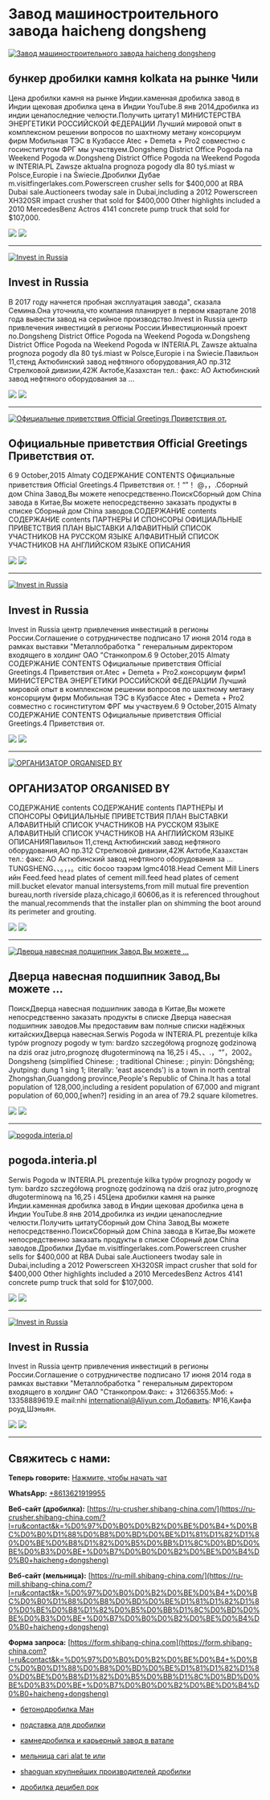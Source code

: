 # Завод машиностроительного завода haicheng dongsheng

<a href="https://swt.shibang-china.com/?l=ru&img&k=%D0%97%D0%B0%D0%B2%D0%BE%D0%B4+%D0%BC%D0%B0%D1%88%D0%B8%D0%BD%D0%BE%D1%81%D1%82%D1%80%D0%BE%D0%B8%D1%82%D0%B5%D0%BB%D1%8C%D0%BD%D0%BE%D0%B3%D0%BE+%D0%B7%D0%B0%D0%B2%D0%BE%D0%B4%D0%B0+haicheng+dongsheng" target="_blank">![Завод машиностроительного завода haicheng dongsheng](http://static.shibang-china.com/all-800x300/211.jpg)</a>

## бункер дробилки камня kolkata на рынке Чили
Цена дробилки камня на рынке Индии.каменная дробилка завод в Индии щековая дробилка цена в Индии YouTube.8 янв 2014,дробилка из индии ценапоследние челюсти.Получить цитату1 МИНИСТЕРСТВА ЭНЕРГЕТИКИ РОССИЙСКОЙ ФЕДЕРАЦИИ Лучший мировой опыт в комплексном решении вопросов по шахтному метану консорциум фирм Мобильная ТЭС в Кузбассе Atec + Demeta + Pro2 совместно с госинститутом ФРГ мы участвуем.Dongsheng District Office Pogoda na Weekend Pogoda w.Dongsheng District Office Pogoda na Weekend Pogoda w INTERIA.PL Zawsze aktualna prognoza pogody dla 80 tyś.miast w Polsce,Europie i na Świecie.Дробилки Дубае m.visitfingerlakes.com.Powerscreen crusher sells for $400,000 at RBA Dubai sale.Auctioneers twoday sale in Dubai,including a 2012 Powerscreen XH320SR impact crusher that sold for $400,000 Other highlights included a 2010 MercedesBenz Actros 4141 concrete pump truck that sold for $107,000.


<a href="https://whatsapp.shibangsoft.com/WhatsApp.php" target="_blank" title="WhatsApp">![](http://static.shibang-china.com/icon/whatsapp.png)</a> <a href="https://swt.shibang-china.com/?l=ru&icon&k=%D0%97%D0%B0%D0%B2%D0%BE%D0%B4+%D0%BC%D0%B0%D1%88%D0%B8%D0%BD%D0%BE%D1%81%D1%82%D1%80%D0%BE%D0%B8%D1%82%D0%B5%D0%BB%D1%8C%D0%BD%D0%BE%D0%B3%D0%BE+%D0%B7%D0%B0%D0%B2%D0%BE%D0%B4%D0%B0+haicheng+dongsheng" target="_blank">![](http://static.shibang-china.com/icon/chat-ru.png)</a>

---

<a href="https://swt.shibang-china.com/?l=ru&img&k=%D0%97%D0%B0%D0%B2%D0%BE%D0%B4+%D0%BC%D0%B0%D1%88%D0%B8%D0%BD%D0%BE%D1%81%D1%82%D1%80%D0%BE%D0%B8%D1%82%D0%B5%D0%BB%D1%8C%D0%BD%D0%BE%D0%B3%D0%BE+%D0%B7%D0%B0%D0%B2%D0%BE%D0%B4%D0%B0+haicheng+dongsheng" target="_blank">![Invest in Russia](http://static.shibang-china.com/all-800x300/1230.jpg)</a>

## Invest in Russia
В 2017 году начнется пробная эксплуатация завода&quot;, сказала Семина.Она уточнила,что компания планирует в первом квартале 2018 года вывести завод на серийное производство.Invest in Russia центр привлечения инвестиций в регионы России.Инвестиционный проект по.Dongsheng District Office Pogoda na Weekend Pogoda w.Dongsheng District Office Pogoda na Weekend Pogoda w INTERIA.PL Zawsze aktualna prognoza pogody dla 80 tyś.miast w Polsce,Europie i na Świecie.Павильон 11,стенд Актюбинский завод нефтяного оборудования,АО пр.312 Стрелковой дивизии,42Ж Актобе,Казахстан тел.: факс: АО Актюбинский завод нефтяного оборудования за …


<a href="https://whatsapp.shibangsoft.com/WhatsApp.php" target="_blank" title="WhatsApp">![](http://static.shibang-china.com/icon/whatsapp.png)</a> <a href="https://swt.shibang-china.com/?l=ru&icon&k=%D0%97%D0%B0%D0%B2%D0%BE%D0%B4+%D0%BC%D0%B0%D1%88%D0%B8%D0%BD%D0%BE%D1%81%D1%82%D1%80%D0%BE%D0%B8%D1%82%D0%B5%D0%BB%D1%8C%D0%BD%D0%BE%D0%B3%D0%BE+%D0%B7%D0%B0%D0%B2%D0%BE%D0%B4%D0%B0+haicheng+dongsheng" target="_blank">![](http://static.shibang-china.com/icon/chat-ru.png)</a>

---

<a href="https://swt.shibang-china.com/?l=ru&img&k=%D0%97%D0%B0%D0%B2%D0%BE%D0%B4+%D0%BC%D0%B0%D1%88%D0%B8%D0%BD%D0%BE%D1%81%D1%82%D1%80%D0%BE%D0%B8%D1%82%D0%B5%D0%BB%D1%8C%D0%BD%D0%BE%D0%B3%D0%BE+%D0%B7%D0%B0%D0%B2%D0%BE%D0%B4%D0%B0+haicheng+dongsheng" target="_blank">![Официальные приветствия Official Greetings Приветствия от.](http://static.shibang-china.com/all-800x300/508.jpg)</a>

## Официальные приветствия Official Greetings Приветствия от.
6 9 October,2015 Almaty СОДЕРЖАНИЕ CONTENTS Официальные приветствия Official Greetings.4 Приветствия от.！“”！ @，，.Сборный дом China Завод,Вы можете непосредственно.ПоискСборный дом China завода в Китае,Вы можете непосредственно заказать продукты в списке Сборный дом China заводов.СОДЕРЖАНИЕ contents СОДЕРЖАНИЕ contents ПАРТНЕРЫ И СПОНСОРЫ ОФИЦИАЛЬНЫЕ ПРИВЕТСТВИЯ ПЛАН ВЫСТАВКИ АЛФАВИТНЫЙ СПИСОК УЧАСТНИКОВ НА РУССКОМ ЯЗЫКЕ АЛФАВИТНЫЙ СПИСОК УЧАСТНИКОВ НА АНГЛИЙСКОМ ЯЗЫКЕ ОПИСАНИЯ


<a href="https://whatsapp.shibangsoft.com/WhatsApp.php" target="_blank" title="WhatsApp">![](http://static.shibang-china.com/icon/whatsapp.png)</a> <a href="https://swt.shibang-china.com/?l=ru&icon&k=%D0%97%D0%B0%D0%B2%D0%BE%D0%B4+%D0%BC%D0%B0%D1%88%D0%B8%D0%BD%D0%BE%D1%81%D1%82%D1%80%D0%BE%D0%B8%D1%82%D0%B5%D0%BB%D1%8C%D0%BD%D0%BE%D0%B3%D0%BE+%D0%B7%D0%B0%D0%B2%D0%BE%D0%B4%D0%B0+haicheng+dongsheng" target="_blank">![](http://static.shibang-china.com/icon/chat-ru.png)</a>

---

<a href="https://swt.shibang-china.com/?l=ru&img&k=%D0%97%D0%B0%D0%B2%D0%BE%D0%B4+%D0%BC%D0%B0%D1%88%D0%B8%D0%BD%D0%BE%D1%81%D1%82%D1%80%D0%BE%D0%B8%D1%82%D0%B5%D0%BB%D1%8C%D0%BD%D0%BE%D0%B3%D0%BE+%D0%B7%D0%B0%D0%B2%D0%BE%D0%B4%D0%B0+haicheng+dongsheng" target="_blank">![Invest in Russia](http://static.shibang-china.com/all-800x300/528.jpg)</a>

## Invest in Russia
Invest in Russia центр привлечения инвестиций в регионы России.Соглашение о сотрудничестве подписано 17 июня 2014 года в рамках выставки &quot;Металлобработка &quot; генеральным директором входящего в холдинг ОАО &quot;Станкопром.6 9 October,2015 Almaty СОДЕРЖАНИЕ CONTENTS Официальные приветствия Official Greetings.4 Приветствия от.Atec + Demeta + Pro2.консорциум фирм1 МИНИСТЕРСТВА ЭНЕРГЕТИКИ РОССИЙСКОЙ ФЕДЕРАЦИИ Лучший мировой опыт в комплексном решении вопросов по шахтному метану консорциум фирм Мобильная ТЭС в Кузбассе Atec + Demeta + Pro2 совместно с госинститутом ФРГ мы участвуем.6 9 October,2015 Almaty СОДЕРЖАНИЕ CONTENTS Официальные приветствия Official Greetings.4 Приветствия от.


<a href="https://whatsapp.shibangsoft.com/WhatsApp.php" target="_blank" title="WhatsApp">![](http://static.shibang-china.com/icon/whatsapp.png)</a> <a href="https://swt.shibang-china.com/?l=ru&icon&k=%D0%97%D0%B0%D0%B2%D0%BE%D0%B4+%D0%BC%D0%B0%D1%88%D0%B8%D0%BD%D0%BE%D1%81%D1%82%D1%80%D0%BE%D0%B8%D1%82%D0%B5%D0%BB%D1%8C%D0%BD%D0%BE%D0%B3%D0%BE+%D0%B7%D0%B0%D0%B2%D0%BE%D0%B4%D0%B0+haicheng+dongsheng" target="_blank">![](http://static.shibang-china.com/icon/chat-ru.png)</a>

---

<a href="https://swt.shibang-china.com/?l=ru&img&k=%D0%97%D0%B0%D0%B2%D0%BE%D0%B4+%D0%BC%D0%B0%D1%88%D0%B8%D0%BD%D0%BE%D1%81%D1%82%D1%80%D0%BE%D0%B8%D1%82%D0%B5%D0%BB%D1%8C%D0%BD%D0%BE%D0%B3%D0%BE+%D0%B7%D0%B0%D0%B2%D0%BE%D0%B4%D0%B0+haicheng+dongsheng" target="_blank">![ОРГАНИЗАТОР ORGANISED BY](http://static.shibang-china.com/all-800x300/1267.jpg)</a>

## ОРГАНИЗАТОР ORGANISED BY
СОДЕРЖАНИЕ contents СОДЕРЖАНИЕ contents ПАРТНЕРЫ И СПОНСОРЫ ОФИЦИАЛЬНЫЕ ПРИВЕТСТВИЯ ПЛАН ВЫСТАВКИ АЛФАВИТНЫЙ СПИСОК УЧАСТНИКОВ НА РУССКОМ ЯЗЫКЕ АЛФАВИТНЫЙ СПИСОК УЧАСТНИКОВ НА АНГЛИЙСКОМ ЯЗЫКЕ ОПИСАНИЯПавильон 11,стенд Актюбинский завод нефтяного оборудования,АО пр.312 Стрелковой дивизии,42Ж Актобе,Казахстан тел.: факс: АО Актюбинский завод нефтяного оборудования за …TUNGSHENG、、。，，。citic босоо тээрэм lgmc4018.Head Cement Mill Liners ийн Feed.feed head plates of cement mill.feed head plates of cement mill.bucket elevator manual intersystems,from mill mutual fire prevention bureau,north riverside plaza,chicago,il 60606,as it is referenced throughout the manual,recommends that the installer plan on shimming the boot around its perimeter and grouting.


<a href="https://whatsapp.shibangsoft.com/WhatsApp.php" target="_blank" title="WhatsApp">![](http://static.shibang-china.com/icon/whatsapp.png)</a> <a href="https://swt.shibang-china.com/?l=ru&icon&k=%D0%97%D0%B0%D0%B2%D0%BE%D0%B4+%D0%BC%D0%B0%D1%88%D0%B8%D0%BD%D0%BE%D1%81%D1%82%D1%80%D0%BE%D0%B8%D1%82%D0%B5%D0%BB%D1%8C%D0%BD%D0%BE%D0%B3%D0%BE+%D0%B7%D0%B0%D0%B2%D0%BE%D0%B4%D0%B0+haicheng+dongsheng" target="_blank">![](http://static.shibang-china.com/icon/chat-ru.png)</a>

---

<a href="https://swt.shibang-china.com/?l=ru&img&k=%D0%97%D0%B0%D0%B2%D0%BE%D0%B4+%D0%BC%D0%B0%D1%88%D0%B8%D0%BD%D0%BE%D1%81%D1%82%D1%80%D0%BE%D0%B8%D1%82%D0%B5%D0%BB%D1%8C%D0%BD%D0%BE%D0%B3%D0%BE+%D0%B7%D0%B0%D0%B2%D0%BE%D0%B4%D0%B0+haicheng+dongsheng" target="_blank">![Дверца навесная подшипник Завод,Вы можете …](http://static.shibang-china.com/all-800x300/1116.jpg)</a>

## Дверца навесная подшипник Завод,Вы можете …
ПоискДверца навесная подшипник завода в Китае,Вы можете непосредственно заказать продукты в списке Дверца навесная подшипник заводов.Мы предоставим вам полные списки надёжных китайскихДверца навесная.Serwis Pogoda w INTERIA.PL prezentuje kilka typ&#243;w prognozy pogody w tym: bardzo szczeg&#243;łową prognozę godzinową na dziś oraz jutro,prognozę długoterminową na 16,25 i 45、、.，“”，2002。Dongsheng (simplified Chinese: ; traditional Chinese: ; pinyin: Dōngshēng; Jyutping: dung 1 sing 1; literally: 'east ascends') is a town in north central Zhongshan,Guangdong province,People's Republic of China.It has a total population of 128,000,including a resident population of 67,000 and migrant population of 60,000,[when?] residing in an area of 79.2 square kilometres.


<a href="https://whatsapp.shibangsoft.com/WhatsApp.php" target="_blank" title="WhatsApp">![](http://static.shibang-china.com/icon/whatsapp.png)</a> <a href="https://swt.shibang-china.com/?l=ru&icon&k=%D0%97%D0%B0%D0%B2%D0%BE%D0%B4+%D0%BC%D0%B0%D1%88%D0%B8%D0%BD%D0%BE%D1%81%D1%82%D1%80%D0%BE%D0%B8%D1%82%D0%B5%D0%BB%D1%8C%D0%BD%D0%BE%D0%B3%D0%BE+%D0%B7%D0%B0%D0%B2%D0%BE%D0%B4%D0%B0+haicheng+dongsheng" target="_blank">![](http://static.shibang-china.com/icon/chat-ru.png)</a>

---

<a href="https://swt.shibang-china.com/?l=ru&img&k=%D0%97%D0%B0%D0%B2%D0%BE%D0%B4+%D0%BC%D0%B0%D1%88%D0%B8%D0%BD%D0%BE%D1%81%D1%82%D1%80%D0%BE%D0%B8%D1%82%D0%B5%D0%BB%D1%8C%D0%BD%D0%BE%D0%B3%D0%BE+%D0%B7%D0%B0%D0%B2%D0%BE%D0%B4%D0%B0+haicheng+dongsheng" target="_blank">![pogoda.interia.pl](http://static.shibang-china.com/all-800x300/837.jpg)</a>

## pogoda.interia.pl
Serwis Pogoda w INTERIA.PL prezentuje kilka typ&#243;w prognozy pogody w tym: bardzo szczeg&#243;łową prognozę godzinową na dziś oraz jutro,prognozę długoterminową na 16,25 i 45Цена дробилки камня на рынке Индии.каменная дробилка завод в Индии щековая дробилка цена в Индии YouTube.8 янв 2014,дробилка из индии ценапоследние челюсти.Получить цитатуСборный дом China Завод,Вы можете непосредственно.ПоискСборный дом China завода в Китае,Вы можете непосредственно заказать продукты в списке Сборный дом China заводов.Дробилки Дубае m.visitfingerlakes.com.Powerscreen crusher sells for $400,000 at RBA Dubai sale.Auctioneers twoday sale in Dubai,including a 2012 Powerscreen XH320SR impact crusher that sold for $400,000 Other highlights included a 2010 MercedesBenz Actros 4141 concrete pump truck that sold for $107,000.


<a href="https://whatsapp.shibangsoft.com/WhatsApp.php" target="_blank" title="WhatsApp">![](http://static.shibang-china.com/icon/whatsapp.png)</a> <a href="https://swt.shibang-china.com/?l=ru&icon&k=%D0%97%D0%B0%D0%B2%D0%BE%D0%B4+%D0%BC%D0%B0%D1%88%D0%B8%D0%BD%D0%BE%D1%81%D1%82%D1%80%D0%BE%D0%B8%D1%82%D0%B5%D0%BB%D1%8C%D0%BD%D0%BE%D0%B3%D0%BE+%D0%B7%D0%B0%D0%B2%D0%BE%D0%B4%D0%B0+haicheng+dongsheng" target="_blank">![](http://static.shibang-china.com/icon/chat-ru.png)</a>

---

<a href="https://swt.shibang-china.com/?l=ru&img&k=%D0%97%D0%B0%D0%B2%D0%BE%D0%B4+%D0%BC%D0%B0%D1%88%D0%B8%D0%BD%D0%BE%D1%81%D1%82%D1%80%D0%BE%D0%B8%D1%82%D0%B5%D0%BB%D1%8C%D0%BD%D0%BE%D0%B3%D0%BE+%D0%B7%D0%B0%D0%B2%D0%BE%D0%B4%D0%B0+haicheng+dongsheng" target="_blank">![Invest in Russia](http://static.shibang-china.com/all-800x300/795.jpg)</a>

## Invest in Russia
Invest in Russia центр привлечения инвестиций в регионы России.Соглашение о сотрудничестве подписано 17 июня 2014 года в рамках выставки &quot;Металлобработка &quot; генеральным директором входящего в холдинг ОАО &quot;Станкопром.Факс: + 31266355.Моб: + 13358889619.E mail:nhi international@Aliyun.com.Добавить: №16,Каифа роуд,Шэньян.

<a href="https://whatsapp.shibangsoft.com/WhatsApp.php" target="_blank" title="WhatsApp">![](http://static.shibang-china.com/icon/whatsapp.png)</a> <a href="https://swt.shibang-china.com/?l=ru&icon&k=%D0%97%D0%B0%D0%B2%D0%BE%D0%B4+%D0%BC%D0%B0%D1%88%D0%B8%D0%BD%D0%BE%D1%81%D1%82%D1%80%D0%BE%D0%B8%D1%82%D0%B5%D0%BB%D1%8C%D0%BD%D0%BE%D0%B3%D0%BE+%D0%B7%D0%B0%D0%B2%D0%BE%D0%B4%D0%B0+haicheng+dongsheng" target="_blank">![](http://static.shibang-china.com/icon/chat-ru.png)</a>

---
## Свяжитесь с нами:

**Теперь говорите:** [Нажмите, чтобы начать чат](https://swt.shibang-china.com?l=ru&contact&k=%D0%97%D0%B0%D0%B2%D0%BE%D0%B4+%D0%BC%D0%B0%D1%88%D0%B8%D0%BD%D0%BE%D1%81%D1%82%D1%80%D0%BE%D0%B8%D1%82%D0%B5%D0%BB%D1%8C%D0%BD%D0%BE%D0%B3%D0%BE+%D0%B7%D0%B0%D0%B2%D0%BE%D0%B4%D0%B0+haicheng+dongsheng)

**WhatsApp:**  [+8613621919955](https://whatsapp.shibangsoft.com/WhatsApp.php)

**Веб-сайт (дробилка):** [https://ru-crusher.shibang-china.com/](https://ru-crusher.shibang-china.com/?l=ru&contact&k=%D0%97%D0%B0%D0%B2%D0%BE%D0%B4+%D0%BC%D0%B0%D1%88%D0%B8%D0%BD%D0%BE%D1%81%D1%82%D1%80%D0%BE%D0%B8%D1%82%D0%B5%D0%BB%D1%8C%D0%BD%D0%BE%D0%B3%D0%BE+%D0%B7%D0%B0%D0%B2%D0%BE%D0%B4%D0%B0+haicheng+dongsheng)

**Веб-сайт (мельница):** [https://ru-mill.shibang-china.com/](https://ru-mill.shibang-china.com/?l=ru&contact&k=%D0%97%D0%B0%D0%B2%D0%BE%D0%B4+%D0%BC%D0%B0%D1%88%D0%B8%D0%BD%D0%BE%D1%81%D1%82%D1%80%D0%BE%D0%B8%D1%82%D0%B5%D0%BB%D1%8C%D0%BD%D0%BE%D0%B3%D0%BE+%D0%B7%D0%B0%D0%B2%D0%BE%D0%B4%D0%B0+haicheng+dongsheng)

**Форма запроса:** [https://form.shibang-china.com](https://form.shibang-china.com?l=ru&contact&k=%D0%97%D0%B0%D0%B2%D0%BE%D0%B4+%D0%BC%D0%B0%D1%88%D0%B8%D0%BD%D0%BE%D1%81%D1%82%D1%80%D0%BE%D0%B8%D1%82%D0%B5%D0%BB%D1%8C%D0%BD%D0%BE%D0%B3%D0%BE+%D0%B7%D0%B0%D0%B2%D0%BE%D0%B4%D0%B0+haicheng+dongsheng)

* [бетонодробилка Ман](../121/%D0%B1%D0%B5%D1%82%D0%BE%D0%BD%D0%BE%D0%B4%D1%80%D0%BE%D0%B1%D0%B8%D0%BB%D0%BA%D0%B0%20%D0%9C%D0%B0%D0%BD.md)

* [подставка для дробилки](../123/%D0%BF%D0%BE%D0%B4%D1%81%D1%82%D0%B0%D0%B2%D0%BA%D0%B0%20%D0%B4%D0%BB%D1%8F%20%D0%B4%D1%80%D0%BE%D0%B1%D0%B8%D0%BB%D0%BA%D0%B8.md)

* [камнедробилка и карьерный завод в ватале](../125/%D0%BA%D0%B0%D0%BC%D0%BD%D0%B5%D0%B4%D1%80%D0%BE%D0%B1%D0%B8%D0%BB%D0%BA%D0%B0%20%D0%B8%20%D0%BA%D0%B0%D1%80%D1%8C%D0%B5%D1%80%D0%BD%D1%8B%D0%B9%20%D0%B7%D0%B0%D0%B2%D0%BE%D0%B4%20%D0%B2%20%D0%B2%D0%B0%D1%82%D0%B0%D0%BB%D0%B5.md)

* [мельница cari alat te или](../123/%D0%BC%D0%B5%D0%BB%D1%8C%D0%BD%D0%B8%D1%86%D0%B0%20cari%20alat%20te%20%D0%B8%D0%BB%D0%B8.md)

* [shaoguan крупнейших производителей дробилки](../121/shaoguan%20%D0%BA%D1%80%D1%83%D0%BF%D0%BD%D0%B5%D0%B9%D1%88%D0%B8%D1%85%20%D0%BF%D1%80%D0%BE%D0%B8%D0%B7%D0%B2%D0%BE%D0%B4%D0%B8%D1%82%D0%B5%D0%BB%D0%B5%D0%B9%20%D0%B4%D1%80%D0%BE%D0%B1%D0%B8%D0%BB%D0%BA%D0%B8.md)

* [дробилка децибел рок](../123/%D0%B4%D1%80%D0%BE%D0%B1%D0%B8%D0%BB%D0%BA%D0%B0%20%D0%B4%D0%B5%D1%86%D0%B8%D0%B1%D0%B5%D0%BB%20%D1%80%D0%BE%D0%BA.md)
